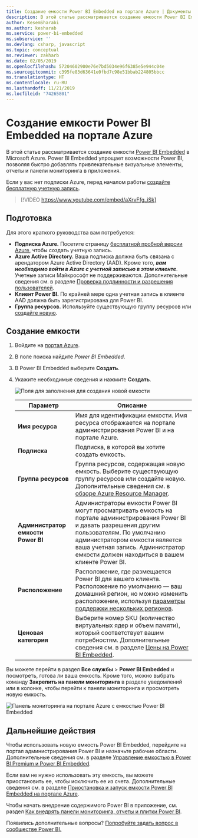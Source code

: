 ```yaml
---
title: Создание емкости Power BI Embedded на портале Azure | Документы Майкрософт
description: В этой статье рассматривается создание емкости Power BI Embedded в Microsoft Azure.
author: KesemSharabi
ms.author: kesharab
ms.service: power-bi-embedded
ms.subservice: ''
ms.devlang: csharp, javascript
ms.topic: conceptual
ms.reviewer: zakharb
ms.date: 02/05/2019
ms.openlocfilehash: 57204602900e76e7bd5034e96f6385e5e944c04e
ms.sourcegitcommit: c395fe83d63641e0fbd7c98e51bbab224805bbcc
ms.translationtype: HT
ms.contentlocale: ru-RU
ms.lasthandoff: 11/21/2019
ms.locfileid: "74265801"
---
```

# <a name="create-power-bi-embedded-capacity-in-the-azure-portal"></a>Создание емкости Power BI Embedded на портале Azure

В этой статье рассматривается создание емкости [Power BI Embedded](azure-pbie-what-is-power-bi-embedded.md) в Microsoft Azure. Power BI Embedded упрощает возможности Power BI, позволяя быстро добавлять привлекательные визуальные элементы, отчеты и панели мониторинга в приложения.

Если у вас нет подписки Azure, перед началом работы [создайте бесплатную учетную запись](https://azure.microsoft.com/free/).

> [!VIDEO https://www.youtube.com/embed/aXrvFfg_iSk]

## <a name="before-you-begin"></a>Подготовка

Для этого краткого руководства вам потребуется:

* **Подписка Azure.** Посетите страницу [бесплатной пробной версии Azure](https://azure.microsoft.com/free/), чтобы создать учетную запись.
* **Azure Active Directory.** Ваша подписка должна быть связана с арендатором Azure Active Directory (AAD). Кроме того, ***вам необходимо войти в Azure с учетной записью в этом клиенте***. Учетные записи Майкрософт не поддерживаются. Дополнительные сведения см. в разделе [Проверка подлинности и разрешения пользователей](https://docs.microsoft.com/azure/analysis-services/analysis-services-manage-users).
* **Клиент Power BI.** По крайней мере одна учетная запись в клиенте AAD должна быть зарегистрирована для Power BI.
* **Группа ресурсов.** Используйте существующую группу ресурсов или [создайте новую](https://docs.microsoft.com/azure/azure-resource-manager/resource-group-overview).

## <a name="create-a-capacity"></a>Создание емкости

1. Войдите на [портал Azure](https://portal.azure.com/).

2. В поле поиска найдите *Power BI Embedded*.

3. В Power BI Embedded выберите **Создать**.

4. Укажите необходимые сведения и нажмите **Создать**.

    ![Поля для заполнения для создания новой емкости](media/azure-pbie-create-capacity/azure-portal-create-power-bi-embedded.png)

    |Параметр |Описание |
    |---------|---------|
    |**Имя ресурса**|Имя для идентификации емкости. Имя ресурса отображается на портале администрирования Power BI и на портале Azure.|
    |**Подписка**|Подписка, в которой вы хотите создать емкость.|
    |**Группа ресурсов**|Группа ресурсов, содержащая новую емкость. Выберите существующую группу ресурсов или создайте новую. Дополнительные сведения см. в [обзоре Azure Resource Manager](https://docs.microsoft.com/azure/azure-resource-manager/resource-group-overview).|
    |**Администратор емкости Power BI**|Администраторы емкости Power BI могут просматривать емкость на портале администрирования Power BI и давать разрешения другим пользователям. По умолчанию администратором емкости является ваша учетная запись. Администратор емкости должен находиться в вашем клиенте Power BI.|
    |**Расположение**|Расположение, где размещается Power BI для вашего клиента. Расположение по умолчанию — ваш домашний регион, но можно изменить расположение, используя [параметры поддержки нескольких регионов](embedded-multi-geo.md).
    |**Ценовая категория**|Выберите номер SKU (количество виртуальных ядер и объем памяти), который соответствует вашим потребностям.  Дополнительные сведения см. в разделе [Цены на Power BI Embedded](https://azure.microsoft.com/pricing/details/power-bi-embedded/).|

Вы можете перейти в раздел **Все службы** > **Power BI Embedded** и посмотреть, готова ли ваша емкость. Кроме того, можно выбрать команду **Закрепить на панели мониторинга** в разделе уведомлений или в колонке, чтобы перейти к панели мониторинга и просмотреть новую емкость.

![Панель мониторинга на портале Azure с емкостью Power BI Embedded](media/azure-pbie-create-capacity/azure-portal-dashboard.png)

## <a name="next-steps"></a>Дальнейшие действия

Чтобы использовать новую емкость Power BI Embedded, перейдите на портал администрирования Power BI и назначьте рабочие области. Дополнительные сведения см. в разделе [Управление емкостью в Power BI Premium и Power BI Embedded](https://powerbi.microsoft.com/documentation/powerbi-admin-premium-manage/).

Если вам не нужно использовать эту емкость, вы можете приостановить ее, чтобы исключить ее из счета. Дополнительные сведения см. в разделе [Приостановка и запуск емкости Power BI Embedded на портале Azure](azure-pbie-pause-start.md).

Чтобы начать внедрение содержимого Power BI в приложение, см. раздел [Как внедрять панели мониторинга, отчеты и плитки Power BI](https://powerbi.microsoft.com/documentation/powerbi-developer-embedding-content/).

Появились дополнительные вопросы? [Попробуйте задать вопрос в сообществе Power BI.](https://community.powerbi.com/)
